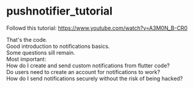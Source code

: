 # pushnotifier_tutorial

Followd this tutorial:
https://www.youtube.com/watch?v=A3M0N_B-CR0

That's the code.<br>
Good introduction to notifications basics.<br>
Some questions sill remain.<br>
Most important:<br>
How do I create and send custom notifications from flutter code?<br>
Do users need to create an account for notifications to work?<br>
How do I send notifications securely without the risk of being hacked?

